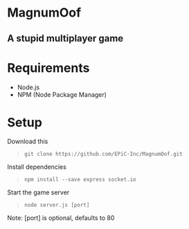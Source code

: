 # MagnumOof
A stupid multiplayer game
-----
# Requirements
* Node.js
* NPM (Node Package Manager)

# Setup
Download this
> `git clone https://github.com/EPiC-Inc/MagnumOof.git`

Install dependencies
> `npm install --save express socket.io`

Start the game server
> `node server.js [port]`

Note: [port] is optional, defaults to 80
